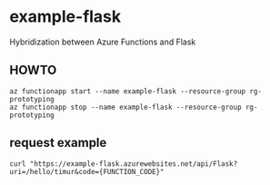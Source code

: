 # example-flask

Hybridization between Azure Functions and Flask

## HOWTO

```shell
az functionapp start --name example-flask --resource-group rg-prototyping
az functionapp stop --name example-flask --resource-group rg-prototyping
```

## request example

```shell
curl "https://example-flask.azurewebsites.net/api/Flask?uri=/hello/timur&code={FUNCTION_CODE}"
```